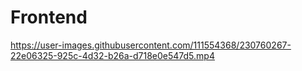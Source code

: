 # Frontend





https://user-images.githubusercontent.com/111554368/230760267-22e06325-925c-4d32-b26a-d718e0e547d5.mp4

